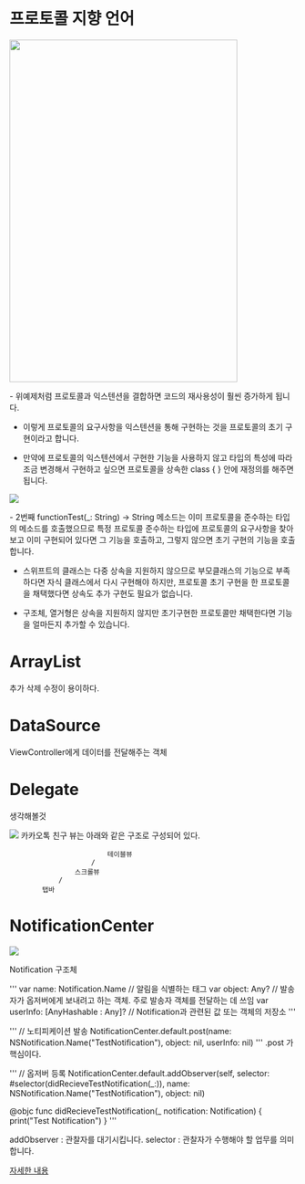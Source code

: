 # 프로토콜 지향 언어
<p>
<img src = "https://img1.daumcdn.net/thumb/R1280x0/?scode=mtistory2&fname=https%3A%2F%2Fblog.kakaocdn.net%2Fdn%2Fb00LNH%2Fbtq0EDcpENr%2Fu72LKY6EMzmknlZFlkubg0%2Fimg.png" width= 400px, height = 600px>
</p>
- 위예제처럼 프로토콜과 익스텐션을 결합하면 코드의 재사용성이 훨씬 증가하게 됩니다.

- 이렇게 프로토콜의 요구사항을 익스텐션을 통해 구현하는 것을 프로토콜의 초기 구현이라고 합니다.

- 만약에 프로토콜의 익스텐션에서 구현한 기능을 사용하지 않고 타입의 특성에 따라 조금 변경해서 구현하고 싶으면 프로토콜을 상속한 class { } 안에 재정의를 해주면 됩니다.
<p>
<img src = "https://img1.daumcdn.net/thumb/R1280x0/?scode=mtistory2&fname=https%3A%2F%2Fblog.kakaocdn.net%2Fdn%2FbDuuRY%2Fbtq0AHz4Fk2%2F1Knno8IiSQGQFOkbmc7EJ1%2Fimg.png">
</p>
- 2번째 functionTest(_: String) -> String 메소드는 이미 프로토콜을 준수하는 타입의 메소드를 호출했으므로 특정 프로토콜 준수하는 타입에 프로토콜의 요구사항을 찾아보고 이미 구현되어 있다면 그 기능을 호출하고, 그렇지 않으면 초기 구현의 기능을 호출합니다.

- 스위프트의 클래스는 다중 상속을 지원하지 않으므로 부모클래스의 기능으로 부족하다면 자식 클래스에서 다시 구현해야 하지만, 프로토콜 초기 구현을 한 프로토콜을 채택했다면 상속도 추가 구현도 필요가 없습니다. 

- 구조체, 열거형은 상속을 지원하지 않지만 초기구현한 프로토콜만 채택한다면 기능을 얼마든지 추가할 수 있습니다.

# ArrayList
추가 삭제 수정이 용이하다.
# DataSource
ViewController에게 데이터를 전달해주는 객체
# Delegate

생각해볼것 

 <img src ="https://developers.kakao.com/docs/latest/ko/assets/style/images/message/message_common_friend.png">
카카오톡 친구 뷰는
아래와 같은 구조로 구성되어 있다.

                            테이블뷰
                        /
                    스크롤뷰
                /
            탭바


# NotificationCenter

<img src = "https://img1.daumcdn.net/thumb/R1280x0/?scode=mtistory2&fname=https%3A%2F%2Fblog.kakaocdn.net%2Fdn%2Fbha9T2%2FbtqI082BBfE%2Fs3vLeZzvH3XhK4Vk6saXk1%2Fimg.png">

Notification 구조체

'''
var name: Notification.Name // 알림을 식별하는 태그
var object: Any? // 발송자가 옵저버에게 보내려고 하는 객체. 주로 발송자 객체를 전달하는 데 쓰임
var userInfo: [AnyHashable : Any]? // Notification과 관련된 값 또는 객체의 저장소
'''


'''
// 노티피케이션 발송
NotificationCenter.default.post(name: NSNotification.Name("TestNotification"), object: nil, userInfo: nil)​
'''
.post 가 핵심이다.

'''
 // 옵저버 등록
 NotificationCenter.default.addObserver(self, selector: #selector(didRecieveTestNotification(_:)), name: NSNotification.Name("TestNotification"), object: nil)

 @objc func didRecieveTestNotification(_ notification: Notification) {
         print("Test Notification")
 }
 '''

addObserver : 관찰자를 대기시킵니다.
selector : 관찰자가 수행해야 할 업무를 의미합니다.

<a href="https://silver-g-0114.tistory.com/106">자세한 내용<a>
